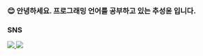 ### 😊 안녕하세요. 프로그래밍 언어를 공부하고 있는 추성윤 입니다.

### SNS
<a href="https://www.instagram.com/mr_chuchu_3_/" target="_blank">
<img src="https://img.shields.io/badge/instagram-E4405F?style=flat-square&logo=instagram&logoColor=white"/>
<img src="https://img.shields.io/badge/csyy1212@naver.com-EA4335?style=flat-square&logo=Gmail&logoColor=white" />
